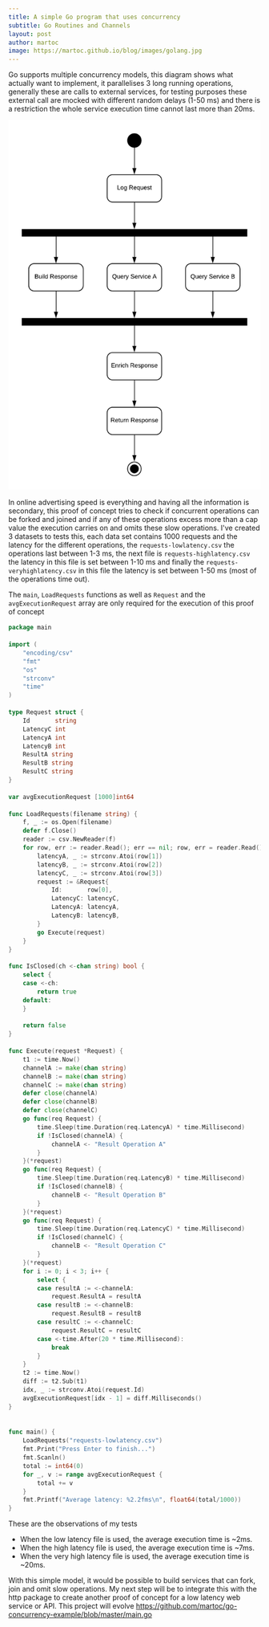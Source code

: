 ```yaml
---
title: A simple Go program that uses concurrency
subtitle: Go Routines and Channels
layout: post
author: martoc
image: https://martoc.github.io/blog/images/golang.jpg
---
```


Go supports multiple concurrency models, this diagram shows what actually want
to implement, it parallelises 3 long running operations, generally these are
calls to external services, for testing purposes these external call are mocked
with different random delays (1-50 ms) and there is a restriction the whole
service execution time cannot last more than 20ms.

![Service](/blog/images/go-concurrency-example-v1.0.png)

In online advertising speed is everything and having all the information is
secondary, this proof of concept tries to check if concurrent operations can be
forked and joined and if any of these operations excess more than a cap value
the execution carries on and omits these slow operations. I've created 3
datasets to tests this, each data set contains 1000 requests and the latency
for the different operations, the `requests-lowlatency.csv` the operations
last between 1-3 ms, the next file is `requests-highlatency.csv` the latency in
this file is set between 1-10 ms and finally the `requests-veryhighlatency.csv`
in this file the latency is set between 1-50 ms (most of the operations time
out).

The `main`, `LoadRequests` functions as well as `Request` and the
`avgExecutionRequest` array are only required for the execution of this proof of
concept

```go
package main

import (
	"encoding/csv"
	"fmt"
	"os"
	"strconv"
	"time"
)

type Request struct {
	Id       string
	LatencyC int
	LatencyA int
	LatencyB int
	ResultA string
	ResultB string
	ResultC string
}

var avgExecutionRequest [1000]int64

func LoadRequests(filename string) {
	f, _ := os.Open(filename)
	defer f.Close()
	reader := csv.NewReader(f)
	for row, err := reader.Read(); err == nil; row, err = reader.Read() {
		latencyA, _ := strconv.Atoi(row[1])
		latencyB, _ := strconv.Atoi(row[2])
		latencyC, _ := strconv.Atoi(row[3])
		request := &Request{
			Id:       row[0],
			LatencyC: latencyC,
			LatencyA: latencyA,
			LatencyB: latencyB,
		}
		go Execute(request)
	}
}

func IsClosed(ch <-chan string) bool {
	select {
	case <-ch:
		return true
	default:
	}

	return false
}

func Execute(request *Request) {
	t1 := time.Now()
	channelA := make(chan string)
	channelB := make(chan string)
	channelC := make(chan string)
	defer close(channelA)
	defer close(channelB)
	defer close(channelC)
	go func(req Request) {
		time.Sleep(time.Duration(req.LatencyA) * time.Millisecond)
		if !IsClosed(channelA) {
			channelA <- "Result Operation A"
		}
	}(*request)
	go func(req Request) {
		time.Sleep(time.Duration(req.LatencyB) * time.Millisecond)
		if !IsClosed(channelB) {
			channelB <- "Result Operation B"
		}
	}(*request)
	go func(req Request) {
		time.Sleep(time.Duration(req.LatencyC) * time.Millisecond)
		if !IsClosed(channelC) {
			channelB <- "Result Operation C"
		}
	}(*request)
	for i := 0; i < 3; i++ {
		select {
		case resultA := <-channelA:
			request.ResultA = resultA
		case resultB := <-channelB:
			request.ResultB = resultB
		case resultC := <-channelC:
			request.ResultC = resultC
		case <-time.After(20 * time.Millisecond):
			break
		}
	}
	t2 := time.Now()
	diff := t2.Sub(t1)
	idx, _ := strconv.Atoi(request.Id)
	avgExecutionRequest[idx - 1] = diff.Milliseconds()
}


func main() {
	LoadRequests("requests-lowlatency.csv")
	fmt.Print("Press Enter to finish...")
	fmt.Scanln()
	total := int64(0)
	for _, v := range avgExecutionRequest {
		total += v
	}
	fmt.Printf("Average latency: %2.2fms\n", float64(total/1000))
}
```

These are the observations of my tests

* When the low latency file is used, the average execution time is ~2ms.
* When the high latency file is used, the average execution time is ~7ms.
* When the very high latency file is used, the average execution time is ~20ms.

With this simple model, it would be possible to build services that can fork,
join and omit slow operations. My next step will be to integrate this with the
http package to create another proof of concept for a low latency web service or
API. This project will evolve <https://github.com/martoc/go-concurrency-example/blob/master/main.go>
